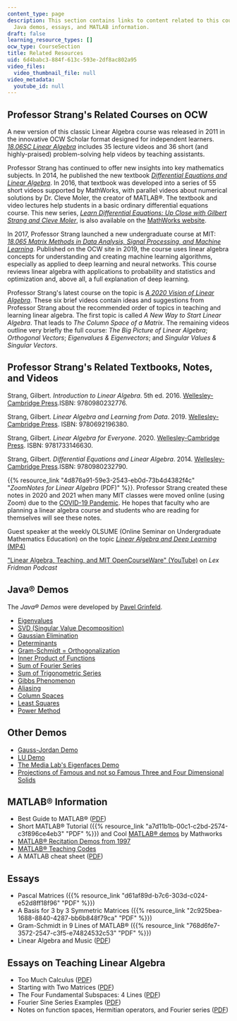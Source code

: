 ```yaml
---
content_type: page
description: This section contains links to content related to this course, including
  Java demos, essays, and MATLAB information.
draft: false
learning_resource_types: []
ocw_type: CourseSection
title: Related Resources
uid: 6d4babc3-884f-613c-593e-2df8ac802a95
video_files:
  video_thumbnail_file: null
video_metadata:
  youtube_id: null
---
```

## Professor Strang's Related Courses on OCW

A new version of this classic Linear Algebra course was released in 2011 in the innovative OCW Scholar format designed for independent learners. [*18.06SC Linear Algebra*](/courses/18-06sc-linear-algebra-fall-2011) includes 35 lecture videos and 36 short (and highly-praised) problem-solving help videos by teaching assistants.

Professor Strang has continued to offer new insights into key mathematics subjects. In 2014, he published the new textbook [*Differential Equations and Linear Algebra*](http://www-math.mit.edu/~gs/dela/). In 2016, that textbook was developed into a series of 55 short videos supported by MathWorks, with parallel videos about numerical solutions by Dr. Cleve Moler, the creator of MATLAB®. The textbook and video lectures help students in a basic ordinary differential equations course. This new series, [*Learn Differential Equations: Up Close with Gilbert Strang and Cleve Moler*](/courses/res-18-009-learn-differential-equations-up-close-with-gilbert-strang-and-cleve-moler-fall-2015), is also available on the [MathWorks website](http://www.mathworks.com/academia/courseware/learn-differential-equations.html).

In 2017, Professor Strang launched a new undergraduate course at MIT: [*18.065 Matrix Methods in Data Analysis, Signal Processing, and Machine Learning*](/courses/18-065-matrix-methods-in-data-analysis-signal-processing-and-machine-learning-spring-2018). Published on the OCW site in 2019, the course uses linear algebra concepts for understanding and creating machine learning algorithms, especially as applied to deep learning and neural networks. This course reviews linear algebra with applications to probability and statistics and optimization and, above all, a full explanation of deep learning. 

Professor Strang's latest course on the topic is [*A 2020 Vision of Linear Algebra*](/courses/res-18-010-a-2020-vision-of-linear-algebra-spring-2020). These six brief videos contain ideas and suggestions from Professor Strang about the recommended order of topics in teaching and learning linear algebra. The first topic is called *A New Way to Start Linear Algebra*. That leads to *The Column Space of a Matrix*. The remaining videos outline very briefly the full course: *The Big Picture of Linear Algebra*; *Orthogonal Vectors*; *Eigenvalues & Eigenvectors*; and *Singular Values & Singular Vectors*.

## Professor Strang's Related Textbooks, Notes, and Videos

Strang, Gilbert. *Introduction to Linear Algebra*. 5th ed. 2016. [Wellesley-Cambridge Press](http://www.wellesleycambridge.com/).ISBN: 9780980232776.

Strang, Gilbert. *Linear Algebra and Learning from Data*. 2019. [Wellesley-Cambridge Press](http://www.wellesleycambridge.com/). ISBN: 9780692196380.

Strang, Gilbert. *Linear Algebra for Everyone.* 2020. [Wellesley-Cambridge Press](http://www.wellesleycambridge.com/). ISBN: 9781733146630.

Strang, Gilbert. *Differential Equations and Linear Algebra*. 2014. [Wellesley-Cambridge Press](http://www.wellesleycambridge.com/).ISBN: 9780980232790.

{{% resource_link "4d876a91-59e3-2543-eb0d-73b4d4382f4c" "*ZoomNotes for Linear Algebra* (PDF)" %}}. Professor Strang created these notes in 2020 and 2021 when many MIT classes were moved online (using Zoom) due to the [COVID-19 Pandemic](https://en.wikipedia.org/wiki/COVID-19_pandemic). He hopes that faculty who are planning a linear algebra course and students who are reading for themselves will see these notes.

Guest speaker at the weekly OLSUME (Online Seminar on Undergraduate Mathematics Education) on the topic [*Linear Algebra and Deep Learning* (MP4)](https://olsume.org/wp-content/uploads/2021/09/strang.mp4)

["Linear Algebra, Teaching, and MIT OpenCourseWare" (YouTube)](https://www.youtube.com/watch?v=lEZPfmGCEk0&t=1s&ab_channel=LexFridman) on *Lex Fridman Podcast*

## Java® Demos

The *Java® Demos* were developed by [Pavel Grinfeld](https://drexel.edu/coas/faculty-research/faculty-directory/mathematics/Pavel-Grinfeld/).

- [Eigenvalues](/ans7870/18/18.06/javademo/Eigen/)
- [SVD (Singular Value Decomposition)](/ans7870/18/18.06/javademo/SVD/)
- [Gaussian Elimination](/ans7870/18/18.06/javademo/GaussElim/)
- [Determinants](/ans7870/18/18.06/javademo/Determinant/)
- [Gram-Schmidt = Orthogonalization](/ans7870/18/18.06/javademo/Gram/)
- [Inner Product of Functions](/ans7870/18/18.06/javademo/InnerProduct/)
- [Sum of Fourier Series](/ans7870/18/18.06/javademo/FourierSeries/)
- [Sum of Trigonometric Series](/ans7870/18/18.06/javademo/FourierSynthesis/)
- [Gibbs Phenomenon](/ans7870/18/18.06/javademo/Gibbs/)
- [Aliasing](/ans7870/18/18.06/javademo/Aliasing/)
- [Column Spaces](/ans7870/18/18.06/javademo/ColSpace/)
- [Least Squares](/ans7870/18/18.06/javademo/LeastSqr/)
- [Power Method](/ans7870/18/18.06/javademo/power_method_applet/powerMethod.html)

## Other Demos

- [Gauss-Jordan Demo](http://web.mit.edu/18.06/www/Links/demogj)
- [LU Demo](http://web.mit.edu/18.06/www/Demos/matlab-diaries/demolu)
- [The Media Lab's Eigenfaces Demo](http://vismod.media.mit.edu/vismod/demos/facerec/basic.html)
- [Projections of Famous and not so Famous Three and Four Dimensional Solids](http://pages.uoregon.edu/koch/hypersolids/hypersolids.html)

## MATLAB® Information

- Best Guide to MATLAB® ([PDF](https://homel.vsb.cz/~dom033/predmety/parisLA/01_matlab.pdf))
- Short MATLAB® Tutorial ({{% resource_link "a7d11b1b-00c1-c2bd-2574-c3f896ce4eb3" "PDF" %}}) and Cool [MATLAB® demos](http://www.mathworks.com/products/demos/) by Mathworks
- [MATLAB® Recitation Demos from 1997](http://web.mit.edu/18.06/www/MATLAB/Recitation.html)
- [MATLAB® Teaching Codes](http://web.mit.edu/18.06/www/Course-Info/Tcodes.html)
- A MATLAB cheat sheet ([PDF](http://web.mit.edu/18.06/www/Spring09/matlab-cheatsheet.pdf))

## Essays

- Pascal Matrices ({{% resource_link "d61af89d-b7c6-303d-c024-e52d8ff18f96" "PDF" %}})
- A Basis for 3 by 3 Symmetric Matrices ({{% resource_link "2c925bea-1688-8840-4287-bb6b848f79ca" "PDF" %}})
- Gram-Schmidt in 9 Lines of MATLAB® ({{% resource_link "768d6fe7-3572-2547-c3f5-e74824532c53" "PDF" %}})
- Linear Algebra and Music ([PDF](http://web.mit.edu/18.06/www/Essays/linear-algebra-and-music.pdf))

## Essays on Teaching Linear Algebra

- Too Much Calculus ([PDF](http://web.mit.edu/18.06/www/Essays/too-much-calculus.pdf))
- Starting with Two Matrices ([PDF](http://web.mit.edu/18.06/www/Essays/starting2matrices_ver5.pdf))
- The Four Fundamental Subspaces: 4 Lines ([PDF](http://web.mit.edu/18.06/www/Essays/newpaper_ver3.pdf))
- Fourier Sine Series Examples ([PDF](http://web.mit.edu/18.06/www/Fall07/sines.pdf))
- Notes on function spaces, Hermitian operators, and Fourier series ([PDF](http://web.mit.edu/18.06/www/Fall07/operators.pdf))